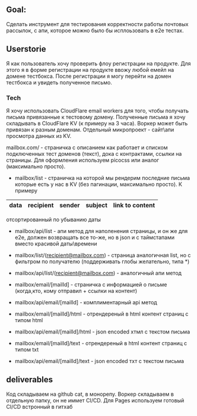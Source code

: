 ## Goal:
Сделать инструмент для тестирования корректности работы почтовых рассылок, с апи, которое можно было бы исплоьзовать в e2e тестах.

## Userstorie
Я как пользователь хочу проверить флоу регистрации на продукте. Для этого я в форме регистрации на продукте ввожу любой емейл на домене тестбокса. После регистрации я могу перейти на домен тестбокса и увидеть полученное письмо.

### Tech
Я хочу использовать CloudFlare email workers для того, чтобы получать письма привязанные к тестовому домену. Полученные письма я хочу складывать в CloudFlare KV (к примеру на 3 часа). Воркер может быть привязан к разным доменам. Отдельный микропроект - сайт\апи просмотра данных из KV.

mailbox.com/ - страничка с описанием как работает и списком подключенных тест доменов (текст), дока с контрактами, ссылки на страницы. Для оформления используем picocss или аналог (максимально просто).

- mailbox/list - страничка на которой мы рендерим последние письма которые есть у нас в KV (без пагинации, максимально просто). К примеру 

| data | recipient | sender | subject | link to content |
| ---- | --------- | ------ | ------- | --------------- |
отсортированный по убыванию даты

- mailbox/api/list - апи метод для наполенения страницы, и он же для e2e, должен возвращать все то-же, но в json и с таймстапами вместо красивой даты\времени

- mailbox/list/(recipient@mailbox.com) - страница аналогичная list, но с фильтром по получателю (поддерживать глобы желательно, типа *)

- mailbox/api/list/(recipient@mailbox.com) - аналогичный апи метод

- mailbox/email/[mailId] - страничка с информацией о письме (когда,кто, кому отправил + ссылки на контент)

- mailbox/api/email/[mailId] - комплиментарный api метод

- mailbox/email/[mailId]/html - отрендереный в html контент страниц с типом html

- mailbox/api/email/[mailId]/html - json encoded хтмл с текстом письма

- mailbox/email/[mailId]/text - отрендереный в html контент страниц c типом txt

- mailbox/api/email/[mailId]/text - json encoded тхт с текстом письма


## deliverables
Код складываем на github cat, в монорепу. Воркер складываем в отдельную папку, он не иммет CI/CD. Для Pages используем готовый CI/CD встронный в гитхаб
